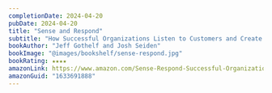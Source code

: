 ```yaml
---
completionDate: 2024-04-20
pubDate: 2024-04-20
title: "Sense and Respond"
subtitle: "How Successful Organizations Listen to Customers and Create New Products Continuously"
bookAuthor: "Jeff Gothelf and Josh Seiden"
bookImage: "@images/bookshelf/sense-respond.jpg"
bookRating: ★★★★
amazonLink: https://www.amazon.com/Sense-Respond-Successful-Organizations-Continuously/dp/1633691888
amazonGuid: "1633691888"
---
```

